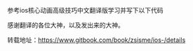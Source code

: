 参考ios核心动画高级技巧中文翻译版学习并写下以下代码

感谢翻译的各位大神，以及发出来的大神。

转载地址：https://www.gitbook.com/book/zsisme/ios-/details

